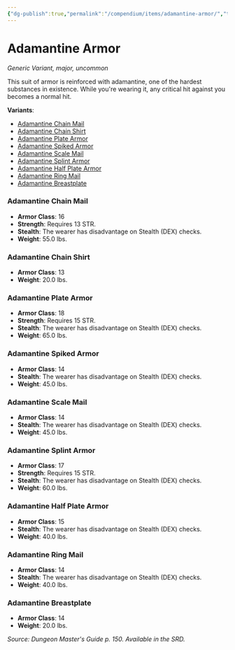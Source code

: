```yaml
---
{"dg-publish":true,"permalink":"/compendium/items/adamantine-armor/","tags":["compendium/src/5e/dmg","item/rarity/uncommon","item/tier/major","item/wondrous/wondrous-item"]}
---
```


# Adamantine Armor
*Generic Variant, major, uncommon*  


This suit of armor is reinforced with adamantine, one of the hardest substances in existence. While you're wearing it, any critical hit against you becomes a normal hit.

**Variants**:
- [Adamantine Chain Mail](#Adamantine%20Chain%20Mail)
- [Adamantine Chain Shirt](#Adamantine%20Chain%20Shirt)
- [Adamantine Plate Armor](#Adamantine%20Plate%20Armor)
- [Adamantine Spiked Armor](#Adamantine%20Spiked%20Armor)
- [Adamantine Scale Mail](#Adamantine%20Scale%20Mail)
- [Adamantine Splint Armor](#Adamantine%20Splint%20Armor)
- [Adamantine Half Plate Armor](#Adamantine%20Half%20Plate%20Armor)
- [Adamantine Ring Mail](#Adamantine%20Ring%20Mail)
- [Adamantine Breastplate](#Adamantine%20Breastplate)

### Adamantine Chain Mail

- **Armor Class**: 16
- **Strength**: Requires 13 STR.
- **Stealth**: The wearer has disadvantage on Stealth (DEX) checks.
- **Weight**: 55.0 lbs.

### Adamantine Chain Shirt

- **Armor Class**: 13
- **Weight**: 20.0 lbs.

### Adamantine Plate Armor

- **Armor Class**: 18
- **Strength**: Requires 15 STR.
- **Stealth**: The wearer has disadvantage on Stealth (DEX) checks.
- **Weight**: 65.0 lbs.

### Adamantine Spiked Armor

- **Armor Class**: 14
- **Stealth**: The wearer has disadvantage on Stealth (DEX) checks.
- **Weight**: 45.0 lbs.

### Adamantine Scale Mail

- **Armor Class**: 14
- **Stealth**: The wearer has disadvantage on Stealth (DEX) checks.
- **Weight**: 45.0 lbs.

### Adamantine Splint Armor

- **Armor Class**: 17
- **Strength**: Requires 15 STR.
- **Stealth**: The wearer has disadvantage on Stealth (DEX) checks.
- **Weight**: 60.0 lbs.

### Adamantine Half Plate Armor

- **Armor Class**: 15
- **Stealth**: The wearer has disadvantage on Stealth (DEX) checks.
- **Weight**: 40.0 lbs.

### Adamantine Ring Mail

- **Armor Class**: 14
- **Stealth**: The wearer has disadvantage on Stealth (DEX) checks.
- **Weight**: 40.0 lbs.

### Adamantine Breastplate

- **Armor Class**: 14
- **Weight**: 20.0 lbs.


*Source: Dungeon Master's Guide p. 150. Available in the SRD.*